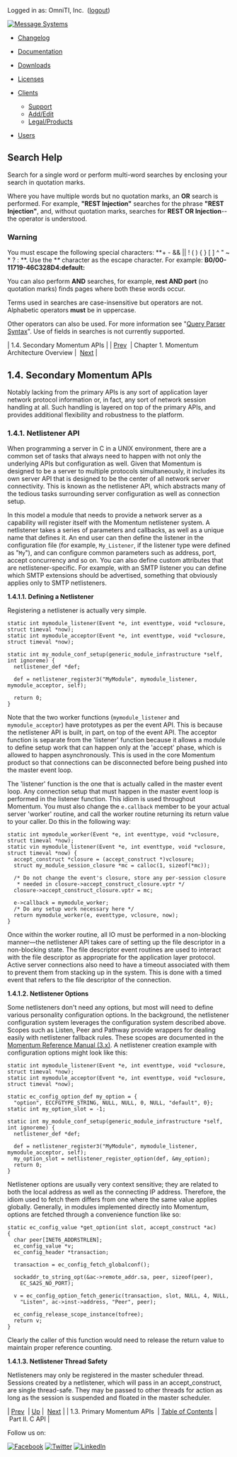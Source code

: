 Logged in as: OmniTI, Inc.  ([logout](https://support.messagesystems.com/logout.php))

[![Message Systems](https://support.messagesystems.com/images/ms-white205.png)](https://support.messagesystems.com/start.php) 

*   [Changelog](https://support.messagesystems.com/start.php?show=changelog)
*   [Documentation](https://support.messagesystems.com/docs/)
*   [Downloads](https://support.messagesystems.com/start.php)

*   [Licenses](https://support.messagesystems.com/license_summary.php)
*   <a href="">Clients</a>
    *   [Support](https://support.messagesystems.com/cs.php)
    *   [Add/Edit](https://support.messagesystems.com/edit_client.php)
    *   [Legal/Products](https://support.messagesystems.com/edit_products.php)
*   [Users](https://support.messagesystems.com/edit_customer.php)

## Search Help

Search for a single word or perform multi-word searches by enclosing your search in quotation marks.

Where you have multiple words but no quotation marks, an **OR** search is performed. For example, **"REST Injection"** searches for the phrase **"REST Injection"**, and, without quotation marks, searches for **REST OR Injection**--the operator is understood.

### Warning

You must escape the following special characters: **+ - && || ! ( ) { } [ ] ^ " ~ * ? : \**. Use the **\** character as the escape character. For example: **B0/00-11719-46C328D4\:default\:**

You can also perform **AND** searches, for example, **rest AND port** (no quotation marks) finds pages where both these words occur.

Terms used in searches are case-insensitive but operators are not. Alphabetic operators **must** be in uppercase.

Other operators can also be used. For more information see "[Query Parser Syntax](https://lucene.apache.org/core/old_versioned_docs/versions/3_0_0/queryparsersyntax.html)". Use of fields in searches is not currently supported.

| 1.4. Secondary Momentum APIs |
| [Prev](arch.primary.apis.php)  | Chapter 1. Momentum Architecture Overview |  [Next](pt.apis.php) |

## 1.4. Secondary Momentum APIs

Notably lacking from the primary APIs is any sort of application layer network protocol information or, in fact, any sort of network session handling at all. Such handling is layered on top of the primary APIs, and provides additional flexibility and robustness to the platform.

### 1.4.1. Netlistener API

When programming a server in C in a UNIX environment, there are a common set of tasks that always need to happen with not only the underlying APIs but configuration as well. Given that Momentum is designed to be a server to multiple protocols simultaneously, it includes its own server API that is designed to be the center of all network server connectivity. This is known as the netlistener API, which abstracts many of the tedious tasks surrounding server configuration as well as connection setup.

In this model a module that needs to provide a network server as a capability will register itself with the Momentum netlistener system. A netlistener takes a series of parameters and callbacks, as well as a unique name that defines it. An end user can then define the listener in the configuration file (for example, `My_Listener`, if the listener type were defined as "`My`"), and can configure common parameters such as address, port, accept concurrency and so on. You can also define custom attributes that are netlistener-specific. For example, with an SMTP listener you can define which SMTP extensions should be advertised, something that obviously applies only to SMTP netlisteners.

**1.4.1.1. Defining a Netlistener**

Registering a netlistener is actually very simple.

```
static int mymodule_listener(Event *e, int eventtype, void *vclosure, struct timeval *now);
static int mymodule_acceptor(Event *e, int eventtype, void *vclosure, struct timeval *now);

static int my_module_conf_setup(generic_module_infrastructure *self, int ignoreme) {
  netlistener_def *def;

  def = netlistener_register3("MyModule", mymodule_listener, mymodule_acceptor, self);

  return 0;
}
```

Note that the two worker functions (`mymodule_listener` and `mymodule_acceptor`) have prototypes as per the event API. This is because the netlistener API is built, in part, on top of the event API. The acceptor function is separate from the 'listener' function because it allows a module to define setup work that can happen only at the 'accept' phase, which is allowed to happen asynchronously. This is used in the core Momentum product so that connections can be disconnected before being pushed into the master event loop.

The 'listener' function is the one that is actually called in the master event loop. Any connection setup that must happen in the master event loop is performed in the listener function. This idiom is used throughout Momentum. You must also change the `e.callback` member to be your actual server 'worker' routine, and call the worker routine returning its return value to your caller. Do this in the following way:

```
static int mymodule_worker(Event *e, int eventtype, void *vclosure, struct timeval *now);
static vin mymodule_listener(Event *e, int eventtype, void *vclosure, struct timeval *now) {
  accept_construct *closure = (accept_construct *)vclosure;
  struct my_module_session_closure *mc = calloc(1, sizeof(*mc));

  /* Do not change the event's closure, store any per-session closure 
   * needed in closure->accept_construct_closure.vptr */
  closure->accept_construct_closure.vptr = mc;

  e->callback = mymodule_worker;
  /* Do any setup work necessary here */  
  return mymodule_worker(e, eventtype, vclosure, now);
}
```

Once within the worker routine, all IO must be performed in a non-blocking manner—the netlistener API takes care of setting up the file descriptor in a non-blocking state. The file descriptor event routines are used to interact with the file descriptor as appropriate for the application layer protocol. Active server connections also need to have a timeout associated with them to prevent them from stacking up in the system. This is done with a timed event that refers to the file descriptor of the connection.

**1.4.1.2. Netlistener Options**

Some netlisteners don't need any options, but most will need to define various personality configuration options. In the background, the netlistener configuration system leverages the configuration system described above. Scopes such as Listen, Peer and Pathway provide wrappers for dealing easily with netlistener fallback rules. These scopes are documented in the [Momentum Reference Manual (3.x)](https://support.messagesystems.com/docs/web-ref/). A netlistener creation example with configuration options might look like this:

```
static int mymodule_listener(Event *e, int eventtype, void *vclosure, struct timeval *now);
static int mymodule_acceptor(Event *e, int eventtype, void *vclosure, struct timeval *now);

static ec_config_option_def my_option = {
  "option", ECCFGTYPE_STRING, NULL, NULL, 0, NULL, "default", 0};
static int my_option_slot = -1;

static int my_module_conf_setup(generic_module_infrastructure *self, int ignoreme) {
  netlistener_def *def;

  def = netlistener_register3("MyModule", mymodule_listener, mymodule_acceptor, self);
  my_option_slot = netlistener_register_option(def, &my_option);
  return 0;
}
```

Netlistener options are usually very context sensitive; they are related to both the local address as well as the connecting IP address. Therefore, the idiom used to fetch them differs from one where the same value applies globally. Generally, in modules implemented directly into Momentum, options are fetched through a convenience function like so:

```
static ec_config_value *get_option(int slot, accept_construct *ac)
{
  char peer[INET6_ADDRSTRLEN];
  ec_config_value *v;
  ec_config_header *transaction;

  transaction = ec_config_fetch_globalconf();

  sockaddr_to_string_opt(&ac->remote_addr.sa, peer, sizeof(peer),
    EC_SA2S_NO_PORT);

  v = ec_config_option_fetch_generic(transaction, slot, NULL, 4, NULL,
    "Listen", ac->inst->address, "Peer", peer);

  ec_config_release_scope_instance(tofree);
  return v;
}
```

Clearly the caller of this function would need to release the return value to maintain proper reference counting.

**1.4.1.3. Netlistener Thread Safety**

Netlisteners may only be registered in the master scheduler thread. Sessions created by a netlistener, which will pass in an accept_construct, are single thread-safe. They may be passed to other threads for action as long as the session is suspended and floated in the master scheduler.

| [Prev](arch.primary.apis.php)  | [Up](extending.arch.php) |  [Next](pt.apis.php) |
| 1.3. Primary Momentum APIs  | [Table of Contents](index.php) |  Part II. C API |

Follow us on:

[![Facebook](https://support.messagesystems.com/images/icon-facebook.png)](http://www.facebook.com/messagesystems) [![Twitter](https://support.messagesystems.com/images/icon-twitter.png)](http://twitter.com/#!/MessageSystems) [![LinkedIn](https://support.messagesystems.com/images/icon-linkedin.png)](http://www.linkedin.com/company/message-systems)